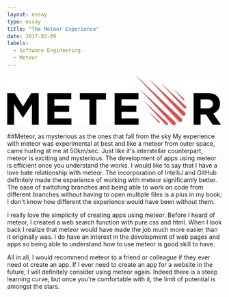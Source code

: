 ```yaml
---
layout: essay
type: essay
title: "The Meteor Experience"
date: 2017-03-09
labels:
  - Software Engineering
  - Meteor
---
```


<div class="ui large rounded images">
  <img class="ui image" src="../images/Meteor-Development-Group-Logo.jpg">
</div>

##Meteor, as mysterious as the ones that fall from the sky
My experience with meteor was experimental at best and like a meteor from outer space, came hurling at me at 50km/sec. Just like it's interstellar counterpart, meteor is exciting and mysterious. The development of apps using meteor is efficient once you understand the works. I would like to say that I have a love hate relationship with meteor. The incorporation of IntelliJ and GitHub definitely made the experience of working with meteor significantly better. The ease of switching branches and being able to work on code from different branches without having to open multiple files is a plus in my book; I don't know how different the experience would have been without them.

I really love the simplicity of creating apps using meteor. Before I heard of meteor, I created a web search function with pure css and html. When I look back I realize that meteor would have made the job much more easier than it originally was. I do have an interest in the development of web pages and apps so being able to understand how to use meteor is good skill to have. 

All in all, I would recommend meteor to a friend or colleague if they ever need ot create an app. If I ever need to create an app for a website in the future, I will definitely consider using meteor again. Indeed there is a steep learning curve, but once you're comfortable with it, the limit of potential is amongst the stars.
